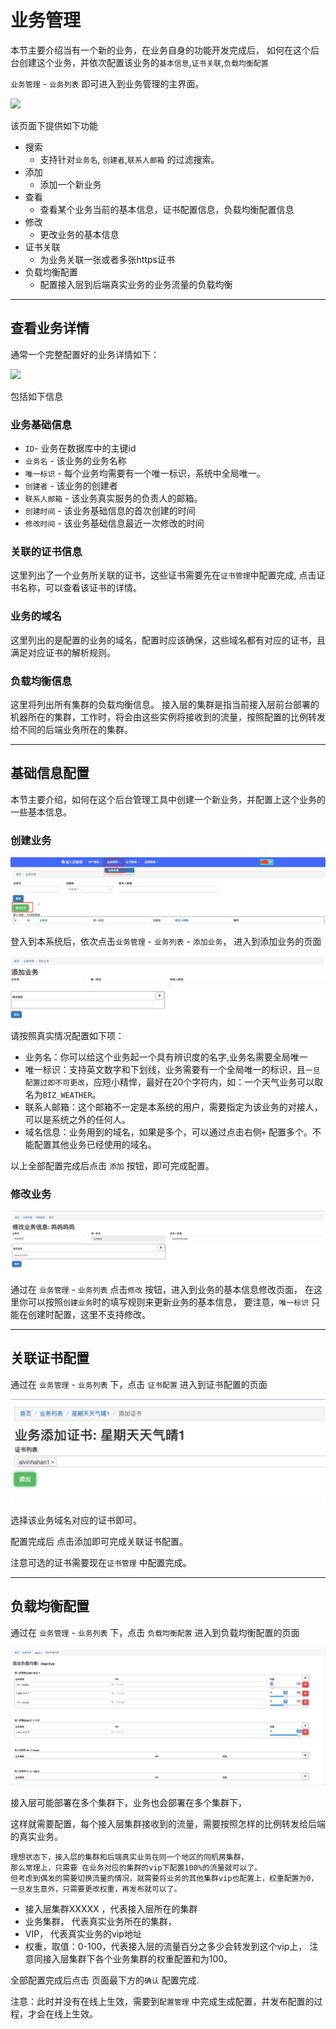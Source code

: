 # 业务管理

本节主要介绍当有一个新的业务，在业务自身的功能开发完成后，
如何在这个后台创建这个业务，并依次配置该业务的`基本信息`,`证书关联`,`负载均衡配置`

`业务管理` - `业务列表` 即可进入到业务管理的主界面。

![](https://git.corp.qihoo.net/qssweb/360so_https_backend/raw/feature/opensource/web/document/images/BasicInfomationConfiguration_index_001.png)

该页面下提供如下功能

* 搜索
    * 支持针对`业务名`, `创建者`,`联系人邮箱` 的过滤搜索。
* 添加
    * 添加一个新业务
* 查看
    * 查看某个业务当前的基本信息，证书配置信息，负载均衡配置信息
* 修改
    * 更改业务的基本信息
* 证书关联
    * 为业务关联一张或者多张https证书
* 负载均衡配置
    * 配置接入层到后端真实业务的业务流量的负载均衡
    
    
---

## 查看业务详情

通常一个完整配置好的业务详情如下：

![](https://git.corp.qihoo.net/qssweb/360so_https_backend/raw/feature/opensource/web/document/images/BusinessInfomation_view_001.png)

包括如下信息

### 业务基础信息

* `ID`- 业务在数据库中的主键id
* `业务名` - 该业务的业务名称
* `唯一标识` - 每个业务均需要有一个唯一标识，系统中全局唯一。
* `创建者` - 该业务的创建者
* `联系人邮箱` - 该业务真实服务的负责人的邮箱。
* `创建时间` - 该业务基础信息的首次创建的时间
* `修改时间` - 该业务基础信息最近一次修改的时间

### 关联的证书信息

这里列出了一个业务所关联的证书，这些证书需要先在`证书管理`中配置完成, 点击证书名称，可以查看该证书的详情。

### 业务的域名

这里列出的是配置的业务的域名，配置时应该确保，这些域名都有对应的证书，且满足对应证书的解析规则。

### 负载均衡信息

这里将列出所有集群的负载均衡信息。
接入层的集群是指当前接入层前台部署的机器所在的集群，工作时，将会由这些实例将接收到的流量，按照配置的比例转发给不同的后端业务所在的集群。

---

## 基础信息配置

本节主要介绍，如何在这个后台管理工具中创建一个新业务，并配置上这个业务的一些基本信息。

### 创建业务

![](https://raw.githubusercontent.com/Qihoo360/HTTPSLayer/master/web/document/images/BasicInfomationConfiguration_add_001.png)


登入到本系统后，依次点击`业务管理` - `业务列表` - `添加业务`， 进入到添加业务的页面

![](https://raw.githubusercontent.com/Qihoo360/HTTPSLayer/master/web/document/images/BasicInfomationConfiguration_add_002.png)

请按照真实情况配置如下项：

* 业务名：你可以给这个业务起一个具有辨识度的名字,业务名需要全局唯一
* 唯一标识：支持英文数字和下划线，业务需要有一个全局唯一的标识，且`一旦配置过即不可更改`，应短小精悍，最好在20个字符内，如：一个天气业务可以取名为`BIZ_WEATHER`。
* 联系人邮箱：这个邮箱不一定是本系统的用户，需要指定为该业务的对接人，可以是系统之外的任何人。
* 域名信息：业务用到的域名，如果是多个，可以通过点击右侧`+` 配置多个。不能配置其他业务已经使用的域名。


以上全部配置完成后点击 `添加` 按钮，即可完成配置。


### 修改业务

![](https://raw.githubusercontent.com/Qihoo360/HTTPSLayer/master/web/document/images/BasicInfomationConfiguration_update_001.png)

通过在 `业务管理` - `业务列表` 点击`修改` 按钮，进入到业务的基本信息修改页面，
在这里你可以按照`创建业务`时的填写规则来更新业务的基本信息，
要注意，`唯一标识` 只能在创建时配置，这里不支持修改。

---

## 关联证书配置

通过在 `业务管理` - `业务列表` 下，点击 `证书配置` 进入到证书配置的页面

![](https://raw.githubusercontent.com/Qihoo360/HTTPSLayer/master/web/document/images/CertificateAssociatedConfiguration_001.png)

选择该业务域名对应的证书即可。

配置完成后 点击添加即可完成关联证书配置。

注意可选的证书需要现在`证书管理` 中配置完成。

---


## 负载均衡配置

通过在 `业务管理` - `业务列表` 下，点击 `负载均衡配置` 进入到负载均衡配置的页面


![](https://raw.githubusercontent.com/Qihoo360/HTTPSLayer/master/web/document/images/LoadBalancingConfiguration.png)

接入层可能部署在多个集群下，业务也会部署在多个集群下，

这样就需要配置，每个接入层集群接收到的流量，需要按照怎样的比例转发给后端的真实业务。

    理想状态下，接入层的集群和后端真实业务在同一个地区的同机房集群，
    那么常理上，只需要 在业务对应的集群的vip下配置100%的流量就可以了。
    但考虑到偶发的需要切换流量的情况，就需要将业务的其他集群vip也配置上，权重配置为0，
    一旦发生意外，只需要更改权重，再发布就可以了。

* 接入层集群XXXXX ，代表接入层所在的集群
* 业务集群， 代表真实业务所在的集群，
* VIP， 代表真实业务的vip地址
* 权重，取值：0-100，代表接入层的流量百分之多少会转发到这个vip上， 注意同接入层集群下各个业务集群的权重配置和为100。

全部配置完成后点击 页面最下方的`确认` 配置完成.

注意：此时并没有在线上生效，需要到`配置管理` 中完成生成配置，并发布配置的过程，才会在线上生效。




